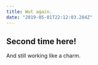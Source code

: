 ```yaml
---
title: Wut again.
date: "2019-05-01T22:12:03.284Z"
---
```


## Second time here!

And still working like a charm.
